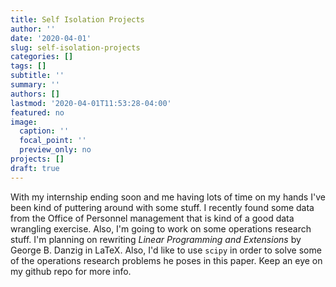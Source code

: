 ```yaml
---
title: Self Isolation Projects
author: ''
date: '2020-04-01'
slug: self-isolation-projects
categories: []
tags: []
subtitle: ''
summary: ''
authors: []
lastmod: '2020-04-01T11:53:28-04:00'
featured: no
image:
  caption: ''
  focal_point: ''
  preview_only: no
projects: []
draft: true
---
```


With my internship ending soon and me having lots of time on my hands I've been kind of puttering around with some stuff. I recently found some data from the Office of Personnel management that is kind of a good data wrangling exercise. Also, I'm going to work on some operations research stuff. I'm planning on rewriting _Linear Programming and Extensions_ by George B. Danzig in LaTeX. Also, I'd like to use `scipy` in order to solve some of the operations research problems he poses in this paper. Keep an eye on my github repo for more info.